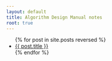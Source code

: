 ```yaml
---
layout: default
title: Algorithm Design Manual notes
root: true
---
```


<ul class="posts">
  {% for post in site.posts reversed %}
    <li><a href="{{ post.url }}">{{ post.title }}</a></li>
  {% endfor %}
</ul>